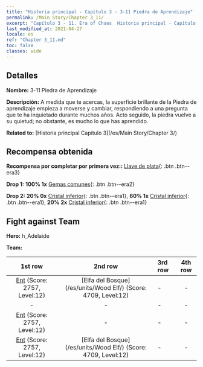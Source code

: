 ```yaml
---
title: "Historia principal - Capítulo 3 - 3-11 Piedra de Aprendizaje"
permalink: /Main Story/Chapter 3_11/
excerpt: "Capítulo 3 - 11. Era of Chaos  Historia principal - Capítulo 3_11. 3-11 Piedra de Aprendizaje"
last_modified_at: 2021-04-27
locale: es
ref: "Chapter 3_11.md"
toc: false
classes: wide
---
```


## Detalles

 **Nombre:** 3-11 Piedra de Aprendizaje

 **Descripción:** A medida que te acercas, la superficie brillante de la Piedra de aprendizaje empieza a moverse y cambiar, respondiendo a una pregunta que te ha inquietado durante muchos años. Acto seguido, la piedra vuelve a su quietud; no obstante, es mucho lo que has aprendido.

 **Related to:** [Historia principal Capítulo 3](/es/Main Story/Chapter 3/)

## Recompensa obtenida

 **Recompensa por completar por primera vez::** [Llave de plata](/ItemsES/con_693/){: .btn .btn--era3}

 **Drop 1:** **100% 1x** [Gemas comunes](/ItemsES/mat_10/){: .btn .btn--era2}

 **Drop 2:** **20% 0x** [Cristal inferior](/ItemsES/mat_5/){: .btn .btn--era1}, **60% 1x** [Cristal inferior](/ItemsES/mat_5/){: .btn .btn--era1}, **20% 2x** [Cristal inferior](/ItemsES/mat_5/){: .btn .btn--era1}


## Fight against Team
 **Hero:** h_Adelaide

 **Team:**


  | 1st row | 2nd row | 3rd row | 4th row |
  |:----:|:----:|:----|:----:|
  | [Ent](/es/units/Treant/) (Score: 2757, Level:12)  | [Elfa del Bosque](/es/units/Wood Elf/) (Score: 4709, Level:12)  | - | - |
  | - | - | - | - |
  | [Ent](/es/units/Treant/) (Score: 2757, Level:12)  | - | - | - |
  | [Ent](/es/units/Treant/) (Score: 2757, Level:12)  | [Elfa del Bosque](/es/units/Wood Elf/) (Score: 4709, Level:12)  | - | - |


